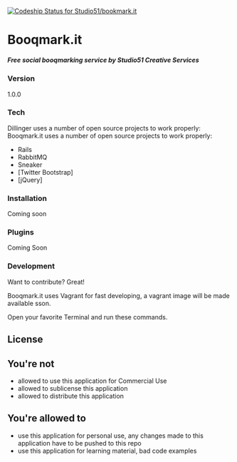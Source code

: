 [ ![Codeship Status for Studio51/bookmark.it](https://www.codeship.io/projects/c38d8500-20d8-0132-0e7d-7209ebefa101/status)](https://www.codeship.io/projects/36096)

# Booqmark.it
##### Free social booqmarking service by Studio51 Creative Services
### Version
1.0.0

### Tech

Dillinger uses a number of open source projects to work properly:
Booqmark.it uses a number of open source projects to work properly:

* Rails
* RabbitMQ
* Sneaker
* [Twitter Bootstrap]
* [jQuery]

### Installation

Coming soon

### Plugins

Coming Soon

### Development

Want to contribute? Great!

Booqmark.it uses Vagrant for fast developing, a vagrant image will be made available sson.

Open your favorite Terminal and run these commands.

License
----

## You're not
* allowed to use this application for Commercial Use
* allowed to sublicense this application
* allowed to distribute this application

## You're allowed to
* use this application for personal use, any changes made to this application have to be pushed to this repo
* use this application for learning material, bad code examples
